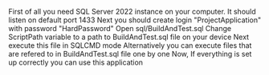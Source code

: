 First of all you need SQL Server 2022 instance on your computer.
It should listen on default port 1433
Next you should create login "ProjectApplication" with password "HardPassword"
Open sql/BuildAndTest.sql
Change ScriptPath variable to a path to BuildAndTest.sql file on your device
Next execute this file in SQLCMD mode
Alternatively you can execute files that are refered to in BuildAndTest.sql file one by one
Now, If everything is set up correctly you can use this application
